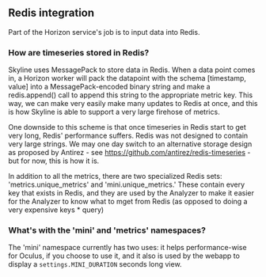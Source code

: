 ## Redis integration

Part of the Horizon service's job is to input data into Redis.

### How are timeseries stored in Redis?

Skyline uses MessagePack to store data in Redis. When a data point comes in, a
Horizon worker will pack the datapoint with the schema [timestamp, value] into a
MessagePack-encoded binary string and make a redis.append() call to append this
string to the appropriate metric key. This way, we can make very easily make
many updates to Redis at once, and this is how Skyline is able to support a very
large firehose of metrics.

One downside to this scheme is that once timeseries in Redis start to get very
long, Redis' performance suffers. Redis was not designed to contain very large
strings. We may one day switch to an alternative storage design as proposed by
Antirez - see https://github.com/antirez/redis-timeseries - but for now, this is
how it is.

In addition to all the metrics, there are two specialized Redis sets:
'metrics.unique_metrics' and 'mini.unique_metrics.' These contain every key that
exists in Redis, and they are used by the Analyzer to make it easier for the
Analyzer to know what to mget from Redis (as opposed to doing a very expensive
keys * query)

### What's with the 'mini' and 'metrics' namespaces?
The 'mini' namespace currently has two uses: it helps performance-wise for
Oculus, if you choose to use it, and it also is used by the webapp to display a
`settings.MINI_DURATION` seconds long view.
